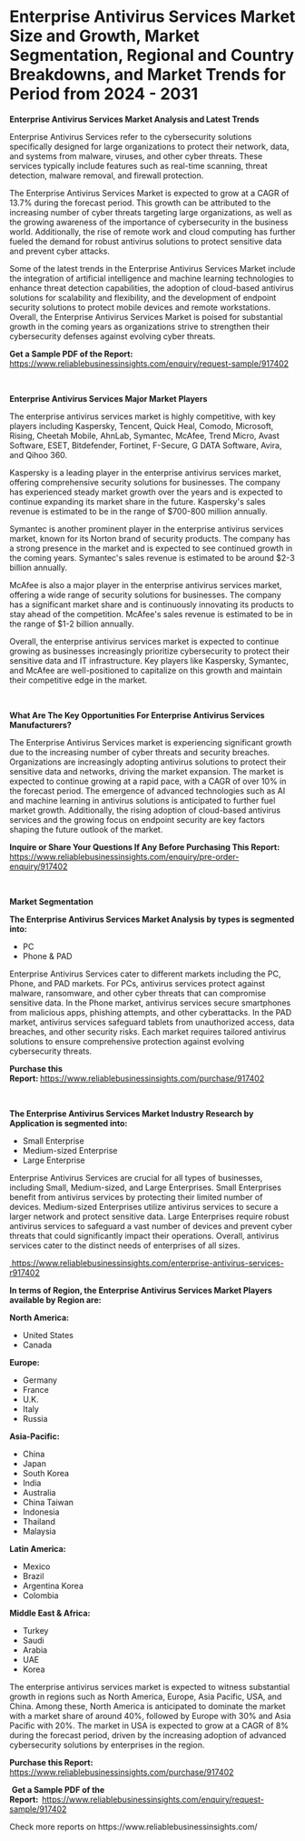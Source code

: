 <p><h1>Enterprise Antivirus Services Market Size and Growth, Market Segmentation, Regional and Country Breakdowns, and Market Trends for Period from 2024 -  2031</h1></p><p><strong>Enterprise Antivirus Services Market Analysis and Latest Trends</strong></p>
<p><p>Enterprise Antivirus Services refer to the cybersecurity solutions specifically designed for large organizations to protect their network, data, and systems from malware, viruses, and other cyber threats. These services typically include features such as real-time scanning, threat detection, malware removal, and firewall protection.</p><p>The Enterprise Antivirus Services Market is expected to grow at a CAGR of 13.7% during the forecast period. This growth can be attributed to the increasing number of cyber threats targeting large organizations, as well as the growing awareness of the importance of cybersecurity in the business world. Additionally, the rise of remote work and cloud computing has further fueled the demand for robust antivirus solutions to protect sensitive data and prevent cyber attacks.</p><p>Some of the latest trends in the Enterprise Antivirus Services Market include the integration of artificial intelligence and machine learning technologies to enhance threat detection capabilities, the adoption of cloud-based antivirus solutions for scalability and flexibility, and the development of endpoint security solutions to protect mobile devices and remote workstations. Overall, the Enterprise Antivirus Services Market is poised for substantial growth in the coming years as organizations strive to strengthen their cybersecurity defenses against evolving cyber threats.</p></p>
<p><strong>Get a Sample PDF of the Report:&nbsp;</strong> <a href="https://www.reliablebusinessinsights.com/enquiry/request-sample/917402">https://www.reliablebusinessinsights.com/enquiry/request-sample/917402</a></p>
<p>&nbsp;</p>
<p><strong>Enterprise Antivirus Services Major Market Players</strong></p>
<p><p>The enterprise antivirus services market is highly competitive, with key players including Kaspersky, Tencent, Quick Heal, Comodo, Microsoft, Rising, Cheetah Mobile, AhnLab, Symantec, McAfee, Trend Micro, Avast Software, ESET, Bitdefender, Fortinet, F-Secure, G DATA Software, Avira, and Qihoo 360.</p><p>Kaspersky is a leading player in the enterprise antivirus services market, offering comprehensive security solutions for businesses. The company has experienced steady market growth over the years and is expected to continue expanding its market share in the future. Kaspersky's sales revenue is estimated to be in the range of $700-800 million annually.</p><p>Symantec is another prominent player in the enterprise antivirus services market, known for its Norton brand of security products. The company has a strong presence in the market and is expected to see continued growth in the coming years. Symantec's sales revenue is estimated to be around $2-3 billion annually.</p><p>McAfee is also a major player in the enterprise antivirus services market, offering a wide range of security solutions for businesses. The company has a significant market share and is continuously innovating its products to stay ahead of the competition. McAfee's sales revenue is estimated to be in the range of $1-2 billion annually.</p><p>Overall, the enterprise antivirus services market is expected to continue growing as businesses increasingly prioritize cybersecurity to protect their sensitive data and IT infrastructure. Key players like Kaspersky, Symantec, and McAfee are well-positioned to capitalize on this growth and maintain their competitive edge in the market.</p></p>
<p>&nbsp;</p>
<p><strong>What Are The Key Opportunities For Enterprise Antivirus Services Manufacturers?</strong></p>
<p><p>The Enterprise Antivirus Services market is experiencing significant growth due to the increasing number of cyber threats and security breaches. Organizations are increasingly adopting antivirus solutions to protect their sensitive data and networks, driving the market expansion. The market is expected to continue growing at a rapid pace, with a CAGR of over 10% in the forecast period. The emergence of advanced technologies such as AI and machine learning in antivirus solutions is anticipated to further fuel market growth. Additionally, the rising adoption of cloud-based antivirus services and the growing focus on endpoint security are key factors shaping the future outlook of the market.</p></p>
<p><strong>Inquire or Share Your Questions If Any Before Purchasing This Report:</strong> <a href="https://www.reliablebusinessinsights.com/enquiry/pre-order-enquiry/917402">https://www.reliablebusinessinsights.com/enquiry/pre-order-enquiry/917402</a></p>
<p>&nbsp;</p>
<p><strong>Market Segmentation</strong></p>
<p><strong>The Enterprise Antivirus Services Market Analysis by types is segmented into:</strong></p>
<p><ul><li>PC</li><li>Phone & PAD</li></ul></p>
<p><p>Enterprise Antivirus Services cater to different markets including the PC, Phone, and PAD markets. For PCs, antivirus services protect against malware, ransomware, and other cyber threats that can compromise sensitive data. In the Phone market, antivirus services secure smartphones from malicious apps, phishing attempts, and other cyberattacks. In the PAD market, antivirus services safeguard tablets from unauthorized access, data breaches, and other security risks. Each market requires tailored antivirus solutions to ensure comprehensive protection against evolving cybersecurity threats.</p></p>
<p><strong>Purchase this Report:&nbsp;</strong><a href="https://www.reliablebusinessinsights.com/purchase/917402">https://www.reliablebusinessinsights.com/purchase/917402</a></p>
<p>&nbsp;</p>
<p><strong>The Enterprise Antivirus Services Market Industry Research by Application is segmented into:</strong></p>
<p><ul><li>Small Enterprise</li><li>Medium-sized Enterprise</li><li>Large Enterprise</li></ul></p>
<p><p>Enterprise Antivirus Services are crucial for all types of businesses, including Small, Medium-sized, and Large Enterprises. Small Enterprises benefit from antivirus services by protecting their limited number of devices. Medium-sized Enterprises utilize antivirus services to secure a larger network and protect sensitive data. Large Enterprises require robust antivirus services to safeguard a vast number of devices and prevent cyber threats that could significantly impact their operations. Overall, antivirus services cater to the distinct needs of enterprises of all sizes.</p></p>
<p><a href="https://www.reliablebusinessinsights.com/enterprise-antivirus-services-r917402">&nbsp;https://www.reliablebusinessinsights.com/enterprise-antivirus-services-r917402</a></p>
<p><strong>In terms of Region, the Enterprise Antivirus Services Market Players available by Region are:</strong></p>
<p>
    <p> <strong> North America: </strong>
        <ul>
            <li>United States</li>
            <li>Canada</li>
        </ul>
        </p> 
    <p> <strong> Europe: </strong>
        <ul>
            <li>Germany</li>
            <li>France</li>
            <li>U.K.</li>
            <li>Italy</li>
            <li>Russia</li>
        </ul>
        </p> 
    <p> <strong> Asia-Pacific: </strong>
        <ul>
            <li>China</li>
            <li>Japan</li>
            <li>South Korea</li>
            <li>India</li>
            <li>Australia</li>
            <li>China Taiwan</li>
            <li>Indonesia</li>
            <li>Thailand</li>
            <li>Malaysia</li>
        </ul>
        </p> 
    <p> <strong> Latin America: </strong>
        <ul>
            <li>Mexico</li>
            <li>Brazil</li>
            <li>Argentina Korea</li>
            <li>Colombia</li>
        </ul>
        </p> 
    <p> <strong> Middle East & Africa: </strong>
        <ul>
            <li>Turkey</li>
            <li>Saudi</li>
            <li>Arabia</li>
            <li>UAE</li>
            <li>Korea</li>
        </ul>
    </p>
    </p>
<p><p>The enterprise antivirus services market is expected to witness substantial growth in regions such as North America, Europe, Asia Pacific, USA, and China. Among these, North America is anticipated to dominate the market with a market share of around 40%, followed by Europe with 30% and Asia Pacific with 20%. The market in USA is expected to grow at a CAGR of 8% during the forecast period, driven by the increasing adoption of advanced cybersecurity solutions by enterprises in the region.</p></p>
<p><strong>Purchase this Report: </strong><a href="https://www.reliablebusinessinsights.com/purchase/917402">https://www.reliablebusinessinsights.com/purchase/917402</a></p>
<p>&nbsp;<strong>Get a Sample PDF of the Report:&nbsp;&nbsp;</strong><a href="https://www.reliablebusinessinsights.com/enquiry/request-sample/917402">https://www.reliablebusinessinsights.com/enquiry/request-sample/917402</a></p>
<p><strong></strong></p>
<p>Check more reports on https://www.reliablebusinessinsights.com/</p>
